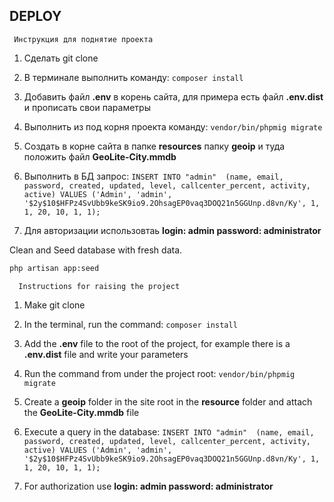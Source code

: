 ## DEPLOY
    
     Инструкция для поднятие проекта
     
1. Сделать git clone 
2. В терминале выполнить команду: `composer install`
3. Добавить файл **.env** в корень сайта, для примера есть файл **.env.dist** и прописать свои параметры
4. Выполнить из под корня проекта команду: `vendor/bin/phpmig migrate`
5. Создать в корне сайта в папке **resources** папку **geoip** и туда положить файл **GeoLite-City.mmdb**
6. Выполнить в БД запрос: `INSERT INTO "admin" 
                             (name, email, password, created, updated, level, callcenter_percent, activity, active)
                          VALUES
                             ('Admin', 'admin', '$2y$10$HFPz4SvUbb9keSK9io9.2OhsagEP0vaq3DOQ21n5GGUnp.d8vn/Ky', 1, 1, 20, 10, 1, 1);`
                          
7. Для авторизации использовтаь **login: admin password: administrator**

Clean and Seed database with fresh data.
```bash
php artisan app:seed
```
    
      Instructions for raising the project

1. Make git clone
2. In the terminal, run the command: `composer install`
3. Add the **.env** file to the root of the project, for example there is a **.env.dist** file and write your parameters
4. Run the command from under the project root: `vendor/bin/phpmig migrate`
5. Create a **geoip** folder in the site root in the **resource** folder and attach the **GeoLite-City.mmdb** file
6. Execute a query in the database: `INSERT INTO "admin" 
                                        (name, email, password, created, updated, level, callcenter_percent, activity, active)
                                    VALUES
                                        ('Admin', 'admin', '$2y$10$HFPz4SvUbb9keSK9io9.2OhsagEP0vaq3DOQ21n5GGUnp.d8vn/Ky', 1, 1, 20, 10, 1, 1);`
                          
7. For authorization use **login: admin password: administrator**